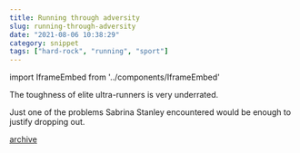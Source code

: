 ```yaml
---
title: Running through adversity
slug: running-through-adversity
date: "2021-08-06 10:38:29"
category: snippet
tags: ["hard-rock", "running", "sport"]
---
```


import IframeEmbed from '../components/IframeEmbed'

The toughness of elite ultra-runners is very underrated.

Just one of the problems Sabrina Stanley encountered would be enough to justify dropping
out.

<IframeEmbed src='https://youtube.com/embed/bbleNcW2ub8' />

[archive](https://us-east1-johnmathews-website.cloudfunctions.net/download?obj=movies/sabrina-stanley-interview.mp4)
